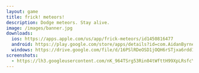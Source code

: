 ```yaml
---
layout: game
title: frick! meteors!
description: Dodge meteors. Stay alive.
image: /images/banner.jpg
downloads:
  ios: https://apps.apple.com/us/app/frick-meteors/id1450816477
  android: https://play.google.com/store/apps/details?id=com.AidanByrnes.frickmeteors&hl=en_US
  windows: https://drive.google.com/file/d/16PSlRDeOSD1jOQH6rSTjxa6rdd1aUARR/view?usp=sharing
screenshots:
  - https://lh3.googleusercontent.com/nK_964TSrg53Rin04tWfttH99XpLRsfcYZhSaToshxH3hCjrNhmykGkcfgOOUZuHAQ=w720-h310-rw
---
```

